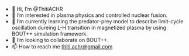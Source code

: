 - 👋 Hi, I’m @ThitiACHR
- 👀 I’m interested in plasma physics and controlled nuclear fusion.
- 🌱 I’m currently learning the predator-prey model to describe limit-cycle oscillation dureing L-H transition in magnetized plasma by using BOUT++ simulation framework.
- 💞️ I’m looking to collaborate on BOUT++.
- 📫 How to reach me thiti.achr@gmail.com

<!---
ThitiACHR/ThitiACHR is a ✨ special ✨ repository because its `README.md` (this file) appears on your GitHub profile.
You can click the Preview link to take a look at your changes.
--->
